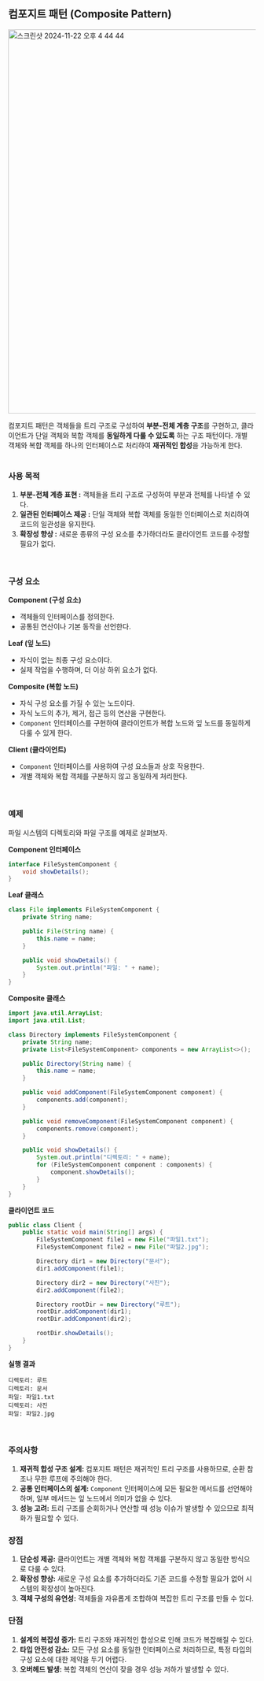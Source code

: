 ## 컴포지트 패턴 (Composite Pattern)
<img width="780" alt="스크린샷 2024-11-22 오후 4 44 44" src="https://github.com/user-attachments/assets/c9abedec-5d4d-47a9-9646-0331283f61a3">

컴포지트 패턴은 객체들을 트리 구조로 구성하여 **부분-전체 계층 구조**를 구현하고, 클라이언트가 단일 객체와 복합 객체를 **동일하게 다룰 수 있도록** 하는 구조 패턴이다. 개별 객체와 복합 객체를 하나의 인터페이스로 처리하여 **재귀적인 합성**을 가능하게 한다.  
<br>

### 사용 목적
1. **부분-전체 계층 표현 :** 객체들을 트리 구조로 구성하여 부분과 전체를 나타낼 수 있다.
2. **일관된 인터페이스 제공 :** 단일 객체와 복합 객체를 동일한 인터페이스로 처리하여 코드의 일관성을 유지한다.
3. **확장성 향상 :** 새로운 종류의 구성 요소를 추가하더라도 클라이언트 코드를 수정할 필요가 없다.
<br>

### 구성 요소
**Component (구성 요소)**  
- 객체들의 인터페이스를 정의한다.
- 공통된 연산이나 기본 동작을 선언한다.

**Leaf (잎 노드)**  
- 자식이 없는 최종 구성 요소이다.
- 실제 작업을 수행하며, 더 이상 하위 요소가 없다.

**Composite (복합 노드)**  
- 자식 구성 요소를 가질 수 있는 노드이다.
- 자식 노드의 추가, 제거, 접근 등의 연산을 구현한다.
- `Component` 인터페이스를 구현하여 클라이언트가 복합 노드와 잎 노드를 동일하게 다룰 수 있게 한다.

**Client (클라이언트)**  
- `Component` 인터페이스를 사용하여 구성 요소들과 상호 작용한다.
- 개별 객체와 복합 객체를 구분하지 않고 동일하게 처리한다.
<br>

### 예제
파일 시스템의 디렉토리와 파일 구조를 예제로 살펴보자.

**Component 인터페이스**  
```java
interface FileSystemComponent {
    void showDetails();
}
```

**Leaf 클래스**  
```java
class File implements FileSystemComponent {
    private String name;

    public File(String name) {
        this.name = name;
    }

    public void showDetails() {
        System.out.println("파일: " + name);
    }
}
```

**Composite 클래스**  
```java
import java.util.ArrayList;
import java.util.List;

class Directory implements FileSystemComponent {
    private String name;
    private List<FileSystemComponent> components = new ArrayList<>();

    public Directory(String name) {
        this.name = name;
    }

    public void addComponent(FileSystemComponent component) {
        components.add(component);
    }

    public void removeComponent(FileSystemComponent component) {
        components.remove(component);
    }

    public void showDetails() {
        System.out.println("디렉토리: " + name);
        for (FileSystemComponent component : components) {
            component.showDetails();
        }
    }
}
```

**클라이언트 코드**  
```java
public class Client {
    public static void main(String[] args) {
        FileSystemComponent file1 = new File("파일1.txt");
        FileSystemComponent file2 = new File("파일2.jpg");

        Directory dir1 = new Directory("문서");
        dir1.addComponent(file1);

        Directory dir2 = new Directory("사진");
        dir2.addComponent(file2);

        Directory rootDir = new Directory("루트");
        rootDir.addComponent(dir1);
        rootDir.addComponent(dir2);

        rootDir.showDetails();
    }
}
```

**실행 결과**  
```
디렉토리: 루트
디렉토리: 문서
파일: 파일1.txt
디렉토리: 사진
파일: 파일2.jpg
```
<br>

### 주의사항
1. **재귀적 합성 구조 설계:** 컴포지트 패턴은 재귀적인 트리 구조를 사용하므로, 순환 참조나 무한 루프에 주의해야 한다.
2. **공통 인터페이스의 설계:** `Component` 인터페이스에 모든 필요한 메서드를 선언해야 하며, 일부 메서드는 잎 노드에서 의미가 없을 수 있다.
3. **성능 고려:** 트리 구조를 순회하거나 연산할 때 성능 이슈가 발생할 수 있으므로 최적화가 필요할 수 있다.

### 장점
1. **단순성 제공:** 클라이언트는 개별 객체와 복합 객체를 구분하지 않고 동일한 방식으로 다룰 수 있다.  
2. **확장성 향상:** 새로운 구성 요소를 추가하더라도 기존 코드를 수정할 필요가 없어 시스템의 확장성이 높아진다.  
3. **객체 구성의 유연성:** 객체들을 자유롭게 조합하여 복잡한 트리 구조를 만들 수 있다.  

### 단점
1. **설계의 복잡성 증가:** 트리 구조와 재귀적인 합성으로 인해 코드가 복잡해질 수 있다.  
2. **타입 안전성 감소:** 모든 구성 요소를 동일한 인터페이스로 처리하므로, 특정 타입의 구성 요소에 대한 제약을 두기 어렵다.  
3. **오버헤드 발생:** 복합 객체의 연산이 잦을 경우 성능 저하가 발생할 수 있다.
